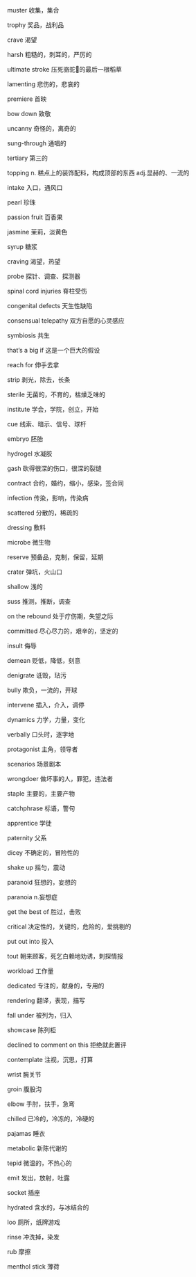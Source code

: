 muster 收集，集合 

trophy 奖品，战利品 

crave 渴望 

harsh 粗糙的，刺耳的，严厉的 

ultimate stroke 压死骆驼🐫的最后一根稻草 

lamenting 悲伤的，悲哀的 

premiere 首映 

bow down 致敬 

uncanny 奇怪的，离奇的 

sung-through 通唱的 

tertiary 第三的 

topping n. 糕点上的装饰配料，构成顶部的东西  adj.显赫的、一流的 

intake 入口，通风口 

pearl 珍珠 

passion fruit 百香果 

jasmine 茉莉，淡黄色 

syrup 糖浆 

craving 渴望，热望 

probe  探针、调查、探测器 

spinal cord injuries  脊柱受伤 

congenital defects 天生性缺陷 

consensual telepathy 双方自愿的心灵感应 

symbiosis 共生 

that’s  a big if 这是一个巨大的假设 

reach for 伸手去拿 

strip 剥光，除去，长条 

sterile 无菌的，不育的，枯燥乏味的 

institute 学会，学院，创立，开始 

cue 线索、暗示、信号、球杆 

embryo 胚胎 

hydrogel 水凝胶 

gash 砍得很深的伤口，很深的裂缝 

contract 合约，婚约，缩小，感染，签合同 

infection 传染，影响，传染病 

scattered 分散的，稀疏的 

dressing 敷料 

microbe 微生物 

reserve 预备品，克制，保留，延期 

crater 弹坑，火山口 

shallow 浅的 

suss 推测，推断，调查 

on the rebound 处于疗伤期，失望之际 

committed 尽心尽力的，艰辛的，坚定的 

insult 侮辱 

demean 贬低，降低，刻意 

denigrate 诋毁，玷污 

bully 欺负，一流的，开球 

intervene 插入，介入，调停 

dynamics 力学，力量，变化 

verbally 口头时，逐字地 

protagonist 主角，领导者 

scenarios 场景剧本 

wrongdoer 做坏事的人，罪犯，违法者 

staple 主要的，主要产物 

catchphrase 标语，警句 

apprentice 学徒 

paternity 父系 

dicey 不确定的，冒险性的 

shake up 摇匀，震动  

paranoid 狂想的，妄想的  

paranoia n.妄想症   

get the best of 胜过，击败  

critical 决定性的，关键的，危险的，爱挑剔的 

put out into 投入 

tout 朝来顾客，死乞白赖地劝诱，刺探情报 

workload 工作量 

dedicated 专注的，献身的，专用的 

rendering 翻译，表现，描写 

fall under 被列为，归入 

showcase 陈列柜 

declined to comment on this 拒绝就此置评 

contemplate 注视，沉思，打算 

wrist 腕关节 

groin 腹股沟 

elbow 手肘，扶手，急弯 

chilled 已冷的，冷冻的，冷硬的 

pajamas 睡衣 

metabolic 新陈代谢的 

tepid 微温的，不热心的 

emit 发出，放射，吐露 

socket 插座 

hydrated 含水的，与冰结合的 

loo 厕所，纸牌游戏 

rinse 冲洗掉，染发 

rub 摩擦 

menthol stick 薄荷 